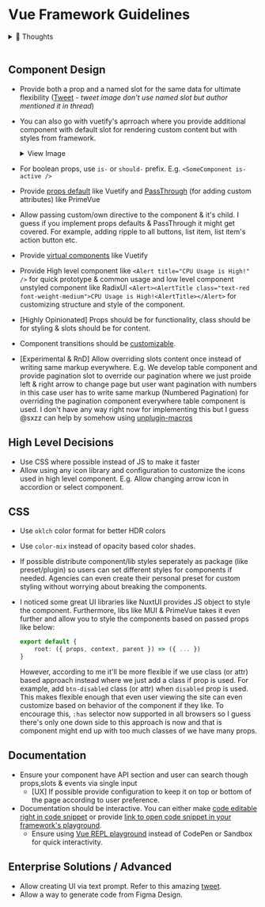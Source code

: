 # Vue Framework Guidelines

<details>
<summary>💭 Thoughts</summary>

_These are my thoughts feel free to open issue in this repo to discuss this_

- Q: I really like how nuxt is pluggable and we can extend it. It's great power when you use it, I wonder can UI framework be pluggable & extendable.

</details>

<br />

## Component Design

- Provide both a prop and a named slot for the same data for ultimate flexibility ([Tweet](https://twitter.com/danielkelly_io/status/1742564440287957489) - _tweet image don't use named slot but author mentioned it in thread_)
- You can also go with vuetify's aprroach where you provide additional component with default slot for rendering custom content but with styles from framework.
  <details>
  <summary>View Image</summary>
  
  ![image](https://github.com/jd-solanki/vue-framework-guidelines/assets/47495003/b405bcab-2d2d-4488-925f-8c611f4233ac)
  
  </details>

- For boolean props, use `is-` or `should-` prefix. E.g. `<SomeComponent is-active />`
- Provide [props default](https://vuetifyjs.com/en/features/global-configuration/#setup) like Vuetify and [PassThrough](https://primevue.org/passthrough) (for adding custom attributes) like PrimeVue
- Allow passing custom/own directive to the component & it's child. I guess if you implement props defaults & PassThrough it might get covered. For example, adding ripple to all buttons, list item, list item's action button etc.
- Provide [virtual components](https://vuetifyjs.com/en/features/global-configuration/#using-with-virtual-components) like Vuetify
- Provide High level component like `<Alert title="CPU Usage is High!" />` for quick prototype & common usage and low level component unstyled component like RadixUI `<Alert><AlertTitle class="text-red font-weight-medium">CPU Usage is High!<AlertTitle></Alert>` for customizing structure and style of the component.
- [Highly Opinionated] Props should be for functionality, class should be for styling & slots should be for content.
- Component transitions should be [customizable](https://anu-vue.netlify.app/guide/features/transitions.html#customizing-transitions).
- [Experimental & RnD] Allow overriding slots content once instead of writing same markup everywhere. E.g. We develop table component and provide pagination slot to override our pagination where we just proide left & right arrow to change page but user want pagination with numbers in this case user has to write same markup (Numbered Pagination) for overriding the pagination component everywhere table component is used. I don't have any way right now for implementing this but I guess @sxzz can help by somehow using [unplugin-macros](https://github.com/unplugin/unplugin-macros)

## High Level Decisions

- Use CSS where possible instead of JS to make it faster
- Allow using any icon library and configuration to customize the icons used in high level component. E.g. Allow changing arrow icon in accordion or select component.

## CSS

- Use `oklch` color format for better HDR colors
- Use `color-mix` instead of opacity based color shades.
- If possible distribute component/lib styles seperately as package (like preset/plugin) so users can set different styles for components if needed. Agencies can even create their personal preset for custom styling without worrying about breaking the components.
- I noticed some great UI libraries like NuxtUI provides JS object to style the component. Furthermore, libs like MUI & PrimeVue takes it even further and allow you to style the components based on passed props like below:

  ```ts
  export default {
      root: ({ props, context, parent }) => ({ ... })
  }
  ```

  However, according to me it'll be more flexible if we use class (or attr) based approach instead where we just add a class if prop is used. For example, add `btn-disabled` class (or attr) when `disabled` prop is used. This makes flexible enough that even user viewing the site can even customize based on behavior of the component if they like. To encourage this, `:has` selector now supported in all browsers so I guess there's only one down side to this approach is now and that is component might end up with too much classes of we have many props.

## Documentation

- Ensure your component have API section and user can search though props,slots & events via single input
  - [UX] If possible provide configuration to keep it on top or bottom of the page according to user preference.
- Documentation should be interactive. You can either make [code editable right in code snippet](https://mui.com/material-ui/react-button/#basic-button) or provide [link to open code snippet in your framework's playground](https://vuetifyjs.com/en/components/buttons/#density).
  - Ensure using [Vue REPL playground](https://play.vuejs.org/) instead of CodePen or Sandbox for quick interactivity.
 
## Enterprise Solutions / Advanced

- Allow creating UI via text prompt. Refer to this amazing [tweet](https://twitter.com/zernonia/status/1742945562977251703).
- Allow a way to generate code from Figma Design.
